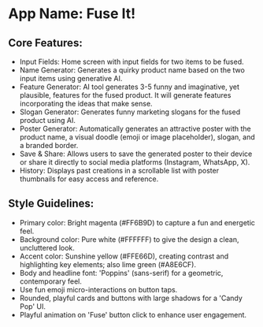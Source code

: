 # **App Name**: Fuse It!

## Core Features:

- Input Fields: Home screen with input fields for two items to be fused.
- Name Generator: Generates a quirky product name based on the two input items using generative AI.
- Feature Generator: AI tool generates 3-5 funny and imaginative, yet plausible, features for the fused product. It will generate features incorporating the ideas that make sense.
- Slogan Generator: Generates funny marketing slogans for the fused product using AI.
- Poster Generator: Automatically generates an attractive poster with the product name, a visual doodle (emoji or image placeholder), slogan, and a branded border.
- Save & Share: Allows users to save the generated poster to their device or share it directly to social media platforms (Instagram, WhatsApp, X).
- History: Displays past creations in a scrollable list with poster thumbnails for easy access and reference.

## Style Guidelines:

- Primary color: Bright magenta (#FF6B9D) to capture a fun and energetic feel.
- Background color: Pure white (#FFFFFF) to give the design a clean, uncluttered look.
- Accent color: Sunshine yellow (#FFE66D), creating contrast and highlighting key elements; also lime green (#A8E6CF).
- Body and headline font: 'Poppins' (sans-serif) for a geometric, contemporary feel.
- Use fun emoji micro-interactions on button taps.
- Rounded, playful cards and buttons with large shadows for a 'Candy Pop' UI.
- Playful animation on 'Fuse' button click to enhance user engagement.